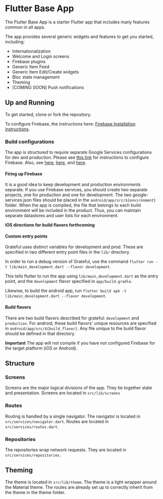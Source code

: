 # Flutter Base App

The Flutter Base App is a starter Flutter app that includes many features common in all apps.

The app provides several generic widgets and features to get you started, including:

- Internationalization
- Welcome and Login screens
- Firebase plugins
- Generic Item Feed
- Generic Item Edit/Create widgets
- Bloc state management
- Theming
- [COMING SOON] Push notifications

## Up and Running

To get started, clone or fork the repository.

To configure Firebase, the instructions here: [Firebase Installation instructions](https://dashboard.heroku.com/apps/di-integrations).

### Build configurations

The app is structured to require separate Google Services configurations for dev and production.
Please see [this link](https://medium.com/@matt.goodson.business/separating-build-environment-configurations-in-flutter-with-firebase-doing-it-the-right-way-c72c3ad3621f) for instructions to configure Firebase. Also, see [here](https://cogitas.net/creating-flavors-of-a-flutter-app/), [here](https://medium.com/@LohaniDamodar/flutter-separating-build-environment-with-multiple-firebase-environment-92e40e26d275), and [here](https://medium.com/@devrient.jonas/flutter-profiles-in-vscode-product-flavors-c95231818005).

#### Firing up Firebase

It is a good idea to keep development and production environments separate. If you use Firebase services, you should create two separate projects, one for production and one for development. The two google-services.json files should be placed in the `android/app/src/${environment}` folder. When the app is compiled, the file that belongs to each build environment will be included in the product. Thus, you can maintain separate datastores and user lists for each environment.

**iOS directions for build flavors forthcoming**

#### Custom entry points

Grateful uses distinct variables for development and prod. These are specified in two different entry point files in the `lib/` directory.

In order to run a debug version of Grateful, use the command `flutter run -t lib/main_development.dart --flavor development`.

This tells flutter to run the app using `lib/main_development.dart` as the entry point, and the `development` flavor specified in `app/build.gradle`.

Likewise, to build the android app, run `flutter build apk -t lib/main_development.dart --flavor development`.

#### Build flavors
There are two build flavors described for grateful: `development` and `production`. For android, these build flavors' unique resources are specified in `android/app/src/${build_flavor}`. Any file unique to the build flavor should be defined in that directory.

**Important**
The app will not compile if you have not configured Firebase for the target platform (iOS or Android).

## Structure

### Screens

Screens are the major logical divisions of the app. They tie together state and presentation. Screens are located in `src/lib/screens`

### Routes

Routing is handled by a single navigator.
The navigator is located in `src/services/navigator.dart`.
Routes are located in `src/services/routes.dart`.

### Repositories

The repositories wrap network requests. They are located in `src/services/repositories`.

## Theming

The theme is located in `src/lib/theme`. The theme is a light wrapper around the Material theme. The routes are already set up to correctly inherit from the theme in the theme folder.
